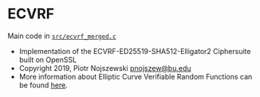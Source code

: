 # ECVRF
Main code in [`src/ecvrf_merged.c`](https://github.com/AeonSw4n/ECVRF/blob/master/src/ecvrf_merged.c)
 * Implementation of the ECVRF-ED25519-SHA512-Elligator2 Ciphersuite built on OpenSSL
 * Copyright 2019, Piotr Nojszewski <pnojszew@bu.edu>
 * More information about Elliptic Curve Verifiable Random Functions can be found [here](https://tools.ietf.org/html/draft-irtf-cfrg-vrf-04).
